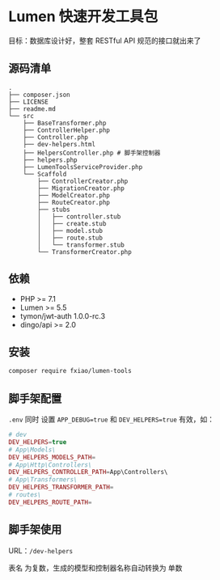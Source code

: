 # Lumen 快速开发工具包

目标：数据库设计好，整套 RESTful API 规范的接口就出来了

## 源码清单

```
.
├── composer.json
├── LICENSE
├── readme.md
└── src
    ├── BaseTransformer.php
    ├── ControllerHelper.php
    ├── Controller.php
    ├── dev-helpers.html
    ├── HelpersController.php # 脚手架控制器
    ├── helpers.php
    ├── LumenToolsServiceProvider.php
    └── Scaffold
        ├── ControllerCreator.php
        ├── MigrationCreator.php
        ├── ModelCreator.php
        ├── RouteCreator.php
        ├── stubs
        │   ├── controller.stub
        │   ├── create.stub
        │   ├── model.stub
        │   ├── route.stub
        │   └── transformer.stub
        └── TransformerCreator.php
```

## 依赖

- PHP >= 7.1
- Lumen >= 5.5
- tymon/jwt-auth 1.0.0-rc.3
- dingo/api >= 2.0

## 安装

```bash
composer require fxiao/lumen-tools
```

## 脚手架配置

`.env` 同时 设置 `APP_DEBUG=true` 和 `DEV_HELPERS=true` 有效，如：

```php
# dev
DEV_HELPERS=true
# App\Models\
DEV_HELPERS_MODELS_PATH=
# App\Http\Controllers\
DEV_HELPERS_CONTROLLER_PATH=App\Controllers\
# App\Transformers\
DEV_HELPERS_TRANSFORMER_PATH=
# routes\
DEV_HELPERS_ROUTE_PATH=
```

## 脚手架使用

URL：`/dev-helpers`

表名 为复数，生成的模型和控制器名称自动转换为 单数
